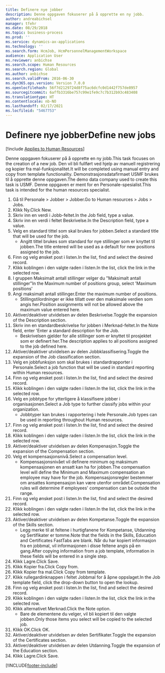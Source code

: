 ```yaml
---
title: Definere nye jobber
description: Denne oppgaven fokuserer på å opprette en ny jobb.
author: andreabichsel
manager: tfehr
ms.date: 08/29/2018
ms.topic: business-process
ms.prod: ''
ms.service: dynamics-ax-applications
ms.technology: ''
ms.search.form: HcmJob, HcmPersonnelManagementWorkspace
audience: Application User
ms.reviewer: anbichse
ms.search.scope: Human Resources
ms.search.region: Global
ms.author: anbichse
ms.search.validFrom: 2016-06-30
ms.dyn365.ops.version: Version 7.0.0
ms.openlocfilehash: 56f7d2129724d8f75ac6dcfc0d1442f757de8957
ms.sourcegitcommit: 6affb3316be757c99e1fe9c7c7b312b93c483408
ms.translationtype: HT
ms.contentlocale: nb-NO
ms.lasthandoff: 02/17/2021
ms.locfileid: "5467753"
---
```

# <a name="define-new-jobs"></a><span data-ttu-id="2fe08-103">Definere nye jobber</span><span class="sxs-lookup"><span data-stu-id="2fe08-103">Define new jobs</span></span>

[!include [Applies to Human Resources](../includes/applies-to-hr.md)]



<span data-ttu-id="2fe08-104">Denne oppgaven fokuserer på å opprette en ny jobb.</span><span class="sxs-lookup"><span data-stu-id="2fe08-104">This task focuses on the creation of a new job.</span></span> <span data-ttu-id="2fe08-105">Den vil bli fullført ved hjelp av manuell registrering og kopier fra mal-funksjonalitet.</span><span class="sxs-lookup"><span data-stu-id="2fe08-105">It will be completed using manual entry and copy from template functionality.</span></span> <span data-ttu-id="2fe08-106">Demonstrasjonsdatafirmaet USMF brukes til å opprette denne oppgaven.</span><span class="sxs-lookup"><span data-stu-id="2fe08-106">The demo data company used to create this task is USMF.</span></span> <span data-ttu-id="2fe08-107">Denne oppgaven er ment for en Personale-spesialist.</span><span class="sxs-lookup"><span data-stu-id="2fe08-107">This task is intended for the human resources specialist.</span></span>

1. <span data-ttu-id="2fe08-108">Gå til Personale > Jobber > Jobber.</span><span class="sxs-lookup"><span data-stu-id="2fe08-108">Go to Human resources > Jobs > Jobs.</span></span>
2. <span data-ttu-id="2fe08-109">Klikk Ny.</span><span class="sxs-lookup"><span data-stu-id="2fe08-109">Click New.</span></span>
3. <span data-ttu-id="2fe08-110">Skriv inn en verdi i Jobb-feltet.</span><span class="sxs-lookup"><span data-stu-id="2fe08-110">In the Job field, type a value.</span></span>
4. <span data-ttu-id="2fe08-111">Skriv inn en verdi i feltet Beskrivelse.</span><span class="sxs-lookup"><span data-stu-id="2fe08-111">In the Description field, type a value.</span></span>
5. <span data-ttu-id="2fe08-112">Velg en standard tittel som skal brukes for jobben.</span><span class="sxs-lookup"><span data-stu-id="2fe08-112">Select a standard title that will be used for the job.</span></span> 
    * <span data-ttu-id="2fe08-113">Angitt tittel brukes som standard for nye stillinger som er knyttet til jobben.</span><span class="sxs-lookup"><span data-stu-id="2fe08-113">The title entered will be used as a default for new positions assigned to the job.</span></span>  
6. <span data-ttu-id="2fe08-114">Finn og velg ønsket post i listen.</span><span class="sxs-lookup"><span data-stu-id="2fe08-114">In the list, find and select the desired record.</span></span>
7. <span data-ttu-id="2fe08-115">Klikk koblingen i den valgte raden i listen.</span><span class="sxs-lookup"><span data-stu-id="2fe08-115">In the list, click the link in the selected row.</span></span>
8. <span data-ttu-id="2fe08-116">I gruppen Maksimalt antall stillinger velger du "Maksimalt antall stillinger"</span><span class="sxs-lookup"><span data-stu-id="2fe08-116">In the Maximum number of positions group, select 'Maximum positions'</span></span>
9. <span data-ttu-id="2fe08-117">Angi maksimalt antall stillinger.</span><span class="sxs-lookup"><span data-stu-id="2fe08-117">Enter the maximum number of positions.</span></span> 
    * <span data-ttu-id="2fe08-118">Stillingstilordninger er ikke tillatt over den maksimale verdien som angis her.</span><span class="sxs-lookup"><span data-stu-id="2fe08-118">Position assignments will not be allowed above the maximum value entered here.</span></span>  
10. <span data-ttu-id="2fe08-119">Aktiver/deaktiver utvidelsen av delen Beskrivelse.</span><span class="sxs-lookup"><span data-stu-id="2fe08-119">Toggle the expansion of the Description section.</span></span>
11. <span data-ttu-id="2fe08-120">Skriv inn en standardbeskrivelse for jobben i Merknad-feltet.</span><span class="sxs-lookup"><span data-stu-id="2fe08-120">In the Note field, enter 'Enter a standard description for the Job.</span></span>
    * <span data-ttu-id="2fe08-121">Beskrivelsen gjelder for alle stillinger som er knyttet til prosjektet som er definert her.</span><span class="sxs-lookup"><span data-stu-id="2fe08-121">The description applies to all positions assigned to the job defined here.</span></span>  
12. <span data-ttu-id="2fe08-122">Aktiver/deaktiver utvidelsen av delen Jobbklassifisering.</span><span class="sxs-lookup"><span data-stu-id="2fe08-122">Toggle the expansion of the Job classification section.</span></span>
13. <span data-ttu-id="2fe08-123">Velg en jobbfunksjon som skal brukes i standardrapporter i Personale.</span><span class="sxs-lookup"><span data-stu-id="2fe08-123">Select a job function that will be used in standard reporting within Human resources.</span></span>
14. <span data-ttu-id="2fe08-124">Finn og velg ønsket post i listen.</span><span class="sxs-lookup"><span data-stu-id="2fe08-124">In the list, find and select the desired record.</span></span>
15. <span data-ttu-id="2fe08-125">Klikk koblingen i den valgte raden i listen.</span><span class="sxs-lookup"><span data-stu-id="2fe08-125">In the list, click the link in the selected row.</span></span>
16. <span data-ttu-id="2fe08-126">Velg en jobbtype for ytterligere å klassifisere jobber i organisasjonen.</span><span class="sxs-lookup"><span data-stu-id="2fe08-126">Select a Job type to further classify jobs within your organization.</span></span> 
    * <span data-ttu-id="2fe08-127">Jobbtyper kan brukes i rapportering i hele Personale.</span><span class="sxs-lookup"><span data-stu-id="2fe08-127">Job types can be used in reporting throughout Human resources.</span></span>  
17. <span data-ttu-id="2fe08-128">Finn og velg ønsket post i listen.</span><span class="sxs-lookup"><span data-stu-id="2fe08-128">In the list, find and select the desired record.</span></span>
18. <span data-ttu-id="2fe08-129">Klikk koblingen i den valgte raden i listen.</span><span class="sxs-lookup"><span data-stu-id="2fe08-129">In the list, click the link in the selected row.</span></span>
19. <span data-ttu-id="2fe08-130">Aktiver/deaktiver utvidelsen av delen Kompenasjon.</span><span class="sxs-lookup"><span data-stu-id="2fe08-130">Toggle the expansion of the Compensation section.</span></span>
20. <span data-ttu-id="2fe08-131">Velg et kompensasjonsnivå.</span><span class="sxs-lookup"><span data-stu-id="2fe08-131">Select a compensation level.</span></span>
    * <span data-ttu-id="2fe08-132">Kompensasjonsnivået vil definere minimum og maksimum kompensasjonen en ansatt kan ha for jobben.</span><span class="sxs-lookup"><span data-stu-id="2fe08-132">The compensation level will define the Minimum and Maximum compensation an employee may have for the job.</span></span> <span data-ttu-id="2fe08-133">Kompensasjonsregler bestemmer om ansattes kompensasjon kan være utenfor området.</span><span class="sxs-lookup"><span data-stu-id="2fe08-133">Compensation rules will determine if employees' compensation can be outside the range.</span></span>  
21. <span data-ttu-id="2fe08-134">Finn og velg ønsket post i listen.</span><span class="sxs-lookup"><span data-stu-id="2fe08-134">In the list, find and select the desired record.</span></span>
22. <span data-ttu-id="2fe08-135">Klikk koblingen i den valgte raden i listen.</span><span class="sxs-lookup"><span data-stu-id="2fe08-135">In the list, click the link in the selected row.</span></span>
23. <span data-ttu-id="2fe08-136">Aktiver/deaktiver utvidelsen av delen Kompetanse.</span><span class="sxs-lookup"><span data-stu-id="2fe08-136">Toggle the expansion of the Skills section.</span></span>
    * <span data-ttu-id="2fe08-137">Legg merke til at feltene i hurtigfanene for Kompetanse, Utdanning og Sertifikater er tomme.</span><span class="sxs-lookup"><span data-stu-id="2fe08-137">Note that the fields in the Skills, Education and Certificates FastTabs are blank.</span></span> <span data-ttu-id="2fe08-138">Når du har kopiert informasjon fra en jobbmal, vil informasjonen i disse feltene angis på en gang.</span><span class="sxs-lookup"><span data-stu-id="2fe08-138">After copying information from a job template, information in these fields will be entered in a single step.</span></span>   
24. <span data-ttu-id="2fe08-139">Klikk Lagre.</span><span class="sxs-lookup"><span data-stu-id="2fe08-139">Click Save.</span></span>
25. <span data-ttu-id="2fe08-140">Klikk Kopier fra.</span><span class="sxs-lookup"><span data-stu-id="2fe08-140">Click Copy from.</span></span>
26. <span data-ttu-id="2fe08-141">Klikk Kopier fra mal.</span><span class="sxs-lookup"><span data-stu-id="2fe08-141">Click Copy from template.</span></span>
27. <span data-ttu-id="2fe08-142">Klikk rullegardinknappen i feltet Jobbmal for å åpne oppslaget.</span><span class="sxs-lookup"><span data-stu-id="2fe08-142">In the Job template field, click the drop-down button to open the lookup.</span></span>
28. <span data-ttu-id="2fe08-143">Finn og velg ønsket post i listen.</span><span class="sxs-lookup"><span data-stu-id="2fe08-143">In the list, find and select the desired record.</span></span>
29. <span data-ttu-id="2fe08-144">Klikk koblingen i den valgte raden i listen.</span><span class="sxs-lookup"><span data-stu-id="2fe08-144">In the list, click the link in the selected row.</span></span>
30. <span data-ttu-id="2fe08-145">Klikk alternativet Merknad.</span><span class="sxs-lookup"><span data-stu-id="2fe08-145">Click the Note option.</span></span>
    * <span data-ttu-id="2fe08-146">Bare de elementene du velger, vil bli kopiert til den valgte jobben.</span><span class="sxs-lookup"><span data-stu-id="2fe08-146">Only those items you select will be copied to the selected job.</span></span>    
31. <span data-ttu-id="2fe08-147">Klikk OK.</span><span class="sxs-lookup"><span data-stu-id="2fe08-147">Click OK.</span></span>
32. <span data-ttu-id="2fe08-148">Aktiver/deaktiver utvidelsen av delen Sertifikater.</span><span class="sxs-lookup"><span data-stu-id="2fe08-148">Toggle the expansion of the Certificates section.</span></span>
33. <span data-ttu-id="2fe08-149">Aktiver/deaktiver utvidelsen av delen Utdanning.</span><span class="sxs-lookup"><span data-stu-id="2fe08-149">Toggle the expansion of the Education section.</span></span>
34. <span data-ttu-id="2fe08-150">Klikk Lagre.</span><span class="sxs-lookup"><span data-stu-id="2fe08-150">Click Save.</span></span>



[!INCLUDE[footer-include](../includes/footer-banner.md)]